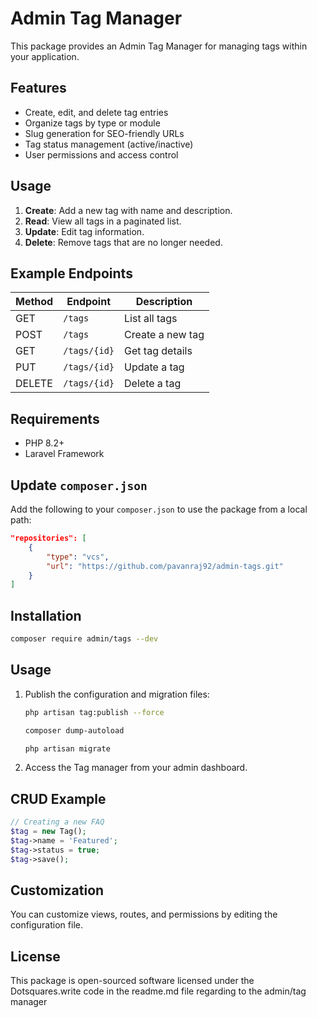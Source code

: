 # Admin Tag Manager

This package provides an Admin Tag Manager for managing tags within your application.

## Features

- Create, edit, and delete tag entries
- Organize tags by type or module
- Slug generation for SEO-friendly URLs
- Tag status management (active/inactive)
- User permissions and access control

## Usage

1. **Create**: Add a new tag with name and description.
2. **Read**: View all tags in a paginated list.
3. **Update**: Edit tag information.
4. **Delete**: Remove tags that are no longer needed.

## Example Endpoints

| Method | Endpoint      | Description        |
|--------|---------------|--------------------|
| GET    | `/tags`       | List all tags      |
| POST   | `/tags`       | Create a new tag   |
| GET    | `/tags/{id}`  | Get tag details    |
| PUT    | `/tags/{id}`  | Update a tag       |
| DELETE | `/tags/{id}`  | Delete a tag       |

## Requirements

- PHP 8.2+
- Laravel Framework

## Update `composer.json`

Add the following to your `composer.json` to use the package from a local path:

```json
"repositories": [
    {
        "type": "vcs",
        "url": "https://github.com/pavanraj92/admin-tags.git"
    }
]
```

## Installation

```bash
composer require admin/tags --dev
```

## Usage

1. Publish the configuration and migration files:
    ```bash
    php artisan tag:publish --force

    composer dump-autoload
    
    php artisan migrate
    ```
2. Access the Tag manager from your admin dashboard.

## CRUD Example

```php
// Creating a new FAQ
$tag = new Tag();
$tag->name = 'Featured';
$tag->status = true;
$tag->save();
```

## Customization

You can customize views, routes, and permissions by editing the configuration file.

## License

This package is open-sourced software licensed under the Dotsquares.write code in the readme.md file regarding to the admin/tag manager
